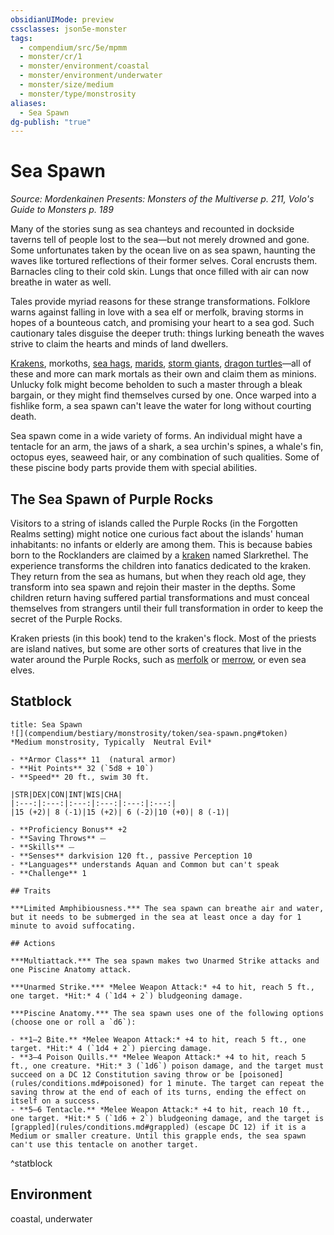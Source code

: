 ```yaml
---
obsidianUIMode: preview
cssclasses: json5e-monster
tags:
  - compendium/src/5e/mpmm
  - monster/cr/1
  - monster/environment/coastal
  - monster/environment/underwater
  - monster/size/medium
  - monster/type/monstrosity
aliases:
  - Sea Spawn
dg-publish: "true"
---
```

# Sea Spawn
*Source: Mordenkainen Presents: Monsters of the Multiverse p. 211, Volo's Guide to Monsters p. 189*  

Many of the stories sung as sea chanteys and recounted in dockside taverns tell of people lost to the sea—but not merely drowned and gone. Some unfortunates taken by the ocean live on as sea spawn, haunting the waves like tortured reflections of their former selves. Coral encrusts them. Barnacles cling to their cold skin. Lungs that once filled with air can now breathe in water as well.

Tales provide myriad reasons for these strange transformations. Folklore warns against falling in love with a sea elf or merfolk, braving storms in hopes of a bounteous catch, and promising your heart to a sea god. Such cautionary tales disguise the deeper truth: things lurking beneath the waves strive to claim the hearts and minds of land dwellers.

[Krakens](compendium/bestiary/monstrosity/kraken.md), morkoths, [sea hags](compendium/bestiary/fey/sea-hag.md), [marids](compendium/bestiary/elemental/marid.md), [storm giants](compendium/bestiary/giant/storm-giant.md), [dragon turtles](compendium/bestiary/dragon/dragon-turtle.md)—all of these and more can mark mortals as their own and claim them as minions. Unlucky folk might become beholden to such a master through a bleak bargain, or they might find themselves cursed by one. Once warped into a fishlike form, a sea spawn can't leave the water for long without courting death.

Sea spawn come in a wide variety of forms. An individual might have a tentacle for an arm, the jaws of a shark, a sea urchin's spines, a whale's fin, octopus eyes, seaweed hair, or any combination of such qualities. Some of these piscine body parts provide them with special abilities.

## The Sea Spawn of Purple Rocks

Visitors to a string of islands called the Purple Rocks (in the Forgotten Realms setting) might notice one curious fact about the islands' human inhabitants: no infants or elderly are among them. This is because babies born to the Rocklanders are claimed by a [kraken](compendium/bestiary/monstrosity/kraken.md) named Slarkrethel. The experience transforms the children into fanatics dedicated to the kraken. They return from the sea as humans, but when they reach old age, they transform into sea spawn and rejoin their master in the depths. Some children return having suffered partial transformations and must conceal themselves from strangers until their full transformation in order to keep the secret of the Purple Rocks.

Kraken priests (in this book) tend to the kraken's flock. Most of the priests are island natives, but some are other sorts of creatures that live in the water around the Purple Rocks, such as [merfolk](compendium/bestiary/humanoid/merfolk.md) or [merrow](compendium/bestiary/monstrosity/merrow.md), or even sea elves.

## Statblock

```ad-statblock
title: Sea Spawn
![](compendium/bestiary/monstrosity/token/sea-spawn.png#token)
*Medium monstrosity, Typically  Neutral Evil*

- **Armor Class** 11  (natural armor)
- **Hit Points** 32 (`5d8 + 10`)
- **Speed** 20 ft., swim 30 ft.

|STR|DEX|CON|INT|WIS|CHA|
|:---:|:---:|:---:|:---:|:---:|:---:|
|15 (+2)| 8 (-1)|15 (+2)| 6 (-2)|10 (+0)| 8 (-1)|

- **Proficiency Bonus** +2
- **Saving Throws** ⏤
- **Skills** ⏤
- **Senses** darkvision 120 ft., passive Perception 10
- **Languages** understands Aquan and Common but can't speak
- **Challenge** 1

## Traits

***Limited Amphibiousness.*** The sea spawn can breathe air and water, but it needs to be submerged in the sea at least once a day for 1 minute to avoid suffocating.

## Actions

***Multiattack.*** The sea spawn makes two Unarmed Strike attacks and one Piscine Anatomy attack.

***Unarmed Strike.*** *Melee Weapon Attack:* +4 to hit, reach 5 ft., one target. *Hit:* 4 (`1d4 + 2`) bludgeoning damage.

***Piscine Anatomy.*** The sea spawn uses one of the following options (choose one or roll a `d6`):

- **1–2 Bite.** *Melee Weapon Attack:* +4 to hit, reach 5 ft., one target. *Hit:* 4 (`1d4 + 2`) piercing damage.  
- **3–4 Poison Quills.** *Melee Weapon Attack:* +4 to hit, reach 5 ft., one creature. *Hit:* 3 (`1d6`) poison damage, and the target must succeed on a DC 12 Constitution saving throw or be [poisoned](rules/conditions.md#poisoned) for 1 minute. The target can repeat the saving throw at the end of each of its turns, ending the effect on itself on a success.  
- **5–6 Tentacle.** *Melee Weapon Attack:* +4 to hit, reach 10 ft., one target. *Hit:* 5 (`1d6 + 2`) bludgeoning damage, and the target is [grappled](rules/conditions.md#grappled) (escape DC 12) if it is a Medium or smaller creature. Until this grapple ends, the sea spawn can't use this tentacle on another target.  
```
^statblock

## Environment

coastal, underwater